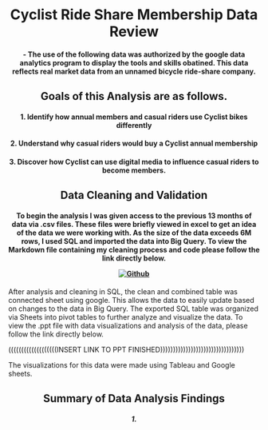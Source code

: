 <h1 align="center"> Cyclist Ride Share Membership Data Review </h1>

<h4 align="center"> - The use of the following data was authorized by the google data analytics program to display the tools and skills obatined. This data reflects real market data from an unnamed bicycle ride-share company. 
  
<h2 align="center"> Goals of this Analysis are as follows.
 <h4 align="center"> 1. Identify how annual members and casual riders use Cyclist bikes differently
 <h4 align="center"> 2. Understand why casual riders would buy a Cyclist annual membership
 <h4 align="center"> 3. Discover how Cyclist can use digital media to influence casual riders to become members. 
   
<h2 align="center"> Data Cleaning and Validation    
<h4 align="center"> To begin the analysis I was given access to the previous 13 months of data via .csv files. 
These files were briefly viewed in excel to get an idea of the data we were working with. As the size of the data exceeds 6M rows, I used SQL and imported the data into Big Query. To view the Markdown file containing my cleaning process and code please follow the link directly below. 
   
 [![Github](https://img.shields.io/badge/SQL_Markdown-green?style=for-the-badge&logo=github)](https://github.com/grp1516/cyclist_capstone/blob/main/SQL%20Markdown)
  </h4>
   
After analysis and cleaning in SQL, the clean and combined table was connected sheet using google. 
  This allows the data to easily update based on changes to the data in Big Query. 
The exported SQL table was organized via Sheets into pivot tables to further analyze and visualize the data. 
  To view the .ppt file with data visualizations and analysis of the data, please follow the link directly below. 
   
   (((((((((((((((((((INSERT LINK TO PPT FINISHED)))))))))))))))))))))))))))))))))
   
The visualizations for this data were made using Tableau and Google sheets. 
   
<h2 align="center"> Summary of Data Analysis Findings
  <h5 align="center"> 1. 

   
   

